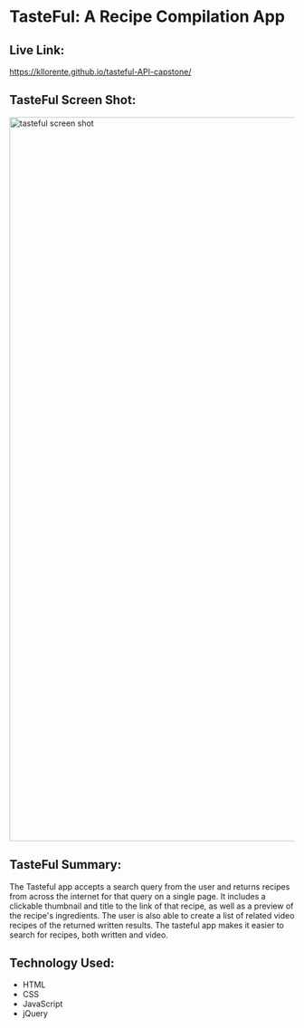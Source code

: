 <h1>TasteFul: A Recipe Compilation App</hi>

<h2>Live Link:</h2>

https://kllorente.github.io/tasteful-API-capstone/

<h2>TasteFul Screen Shot:</h2>

<img width="1280" alt="tasteful screen shot" src="https://user-images.githubusercontent.com/35046145/37929186-1c9a6764-30f4-11e8-9d89-1a0c06566a31.png">


<h2>TasteFul Summary:</h2>
<p>The Tasteful app accepts a search query from the user and returns recipes from across the internet for that query on a single page. It
includes a clickable thumbnail and title to the link of that recipe, as well as a preview of the recipe's ingredients. The user is also 
able to create a list of related video recipes of the returned written results. The tasteful app makes it easier to search for recipes, 
both written and video.</p>

<h2>Technology Used:</h2> 
<ul> 
  <li>HTML</li>
  <li>CSS</li>
  <li>JavaScript</li>
  <li>jQuery</li>
</ul>
